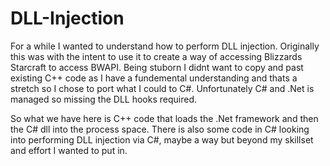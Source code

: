 # DLL-Injection
For a while I wanted to understand how to perform DLL injection. Originally this was with the intent to use it to create a way of accessing Blizzards Starcraft to access BWAPI.
Being stuborn I didnt want to copy and past existing C++ code as I have a fundemental understanding and thats a stretch so I chose to port what I could to C#.
Unfortunately C# and .Net is managed so missing the DLL hooks required.

So what we have here is C++ code that loads the .Net framework and then the C# dll into the process space. There is also some code in C#
looking into performing DLL injection via C#, maybe a way but beyond my skillset and effort I wanted to put in.

